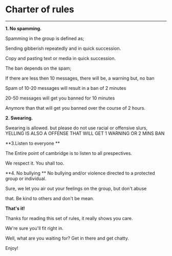 # **Charter of rules**

***********************************************

**1.  No spamming.**

Spamming in the group is defined as;

Sending gibberish repeatedly and in quick succession.

Copy and pasting text or media in quick succession.

The ban depends on the spam;

If there are less then 10 messages, there will be, a warning but, no ban

Spam of 10-20 messages will result in a ban of 2 minutes

20-50 messages will get you banned for 10 minutes

Anymore than that will get you banned over the course of 2 hours.

**2. Swearing.**

Swearing is allowed. but please do not use racial or offensive slurs, YELLING IS ALSO A OFFENSE THAT WILL GET 1 WARNING OR 2 MINS BAN

**3.Listen to everyone **

The Entire point of cambridge is to listen to all prespectives.

We respect it. You shall too.

**4. No bullying **
No bullying and/or violence directed to a protected group or individual.

Sure, we let you air out your feelings on the group, but don't abuse

that. Be kind to others and don't be mean.

**That's it!**

Thanks for reading this set of rules, it really shows you care.

We're sure you'll fit right in.

Well, what are you waiting for? Get in there and get chatty.

Enjoy!

